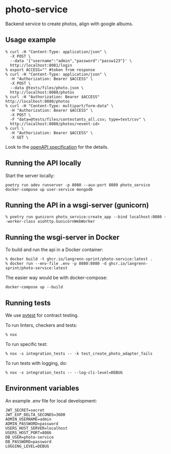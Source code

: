 # photo-service

Backend service to create photos, align with google albums.


## Usage example

```Shell
% curl -H "Content-Type: application/json" \
  -X POST \
  --data '{"username":"admin","password":"passw123"}' \
  http://localhost:8081/login
% export ACCESS="" #token from response
% curl -H "Content-Type: application/json" \
  -H "Authorization: Bearer $ACCESS" \
  -X POST \
  --data @tests/files/photo.json \
  http://localhost:8080/photos
% curl -H "Authorization: Bearer $ACCESS"  http://localhost:8080/photos
% curl -H "Content-Type: multipart/form-data" \
  -H "Authorization: Bearer $ACCESS" \
  -X POST \
  -F "data=@tests/files/contestants_all.csv; type=text/csv" \
  http://localhost:8080/photos/<event-id>
% curl \
  -H "Authorization: Bearer $ACCESS" \
  -X GET \
```

Look to the [openAPI specification](./specification.yaml) for the details.

## Running the API locally

Start the server locally:

```Shell
poetry run adev runserver -p 8080 --aux-port 8089 photo_service
docker-compose up user-service mongodb
```

## Running the API in a wsgi-server (gunicorn)

```Shell
% poetry run gunicorn photo_service:create_app --bind localhost:8080 --worker-class aiohttp.GunicornWebWorker
```

## Running the wsgi-server in Docker

To build and run the api in a Docker container:

```Shell
% docker build -t ghcr.io/langrenn-sprint/photo-service:latest .
% docker run --env-file .env -p 8080:8080 -d ghcr.io/langrenn-sprint/photo-service:latest
```

The easier way would be with docker-compose:

```Shell
docker-compose up --build
```

## Running tests

We use [pytest](https://docs.pytest.org/en/latest/) for contract testing.

To run linters, checkers and tests:

```Shell
% nox
```

To run specific test:

```Shell
% nox -s integration_tests -- -k test_create_photo_adapter_fails
```

To run tests with logging, do:

```Shell
% nox -s integration_tests -- --log-cli-level=DEBUG
```

## Environment variables

An example .env file for local development:

```Shell
JWT_SECRET=secret
JWT_EXP_DELTA_SECONDS=3600
ADMIN_USERNAME=admin
ADMIN_PASSWORD=password
USERS_HOST_SERVER=localhost
USERS_HOST_PORT=8086
DB_USER=photo-service
DB_PASSWORD=password
LOGGING_LEVEL=DEBUG
```
